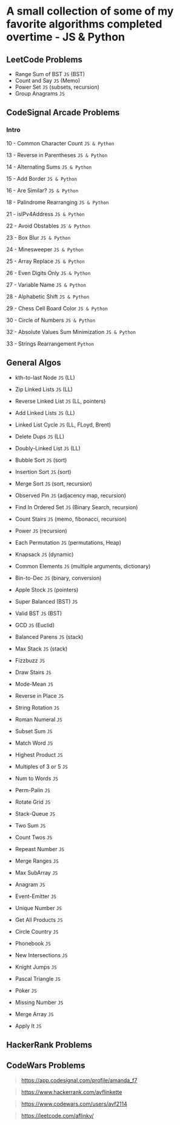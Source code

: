 # A small collection of some of my favorite algorithms completed overtime - JS &amp; Python

## LeetCode Problems
- Range Sum of BST `JS` (BST)
- Count and Say `JS` (Memo)
- Power Set `JS` (subsets, recursion)
- Group Anagrams `JS`

## CodeSignal Arcade Problems
### Intro
10 -  Common Character Count `JS & Python`

13 -  Reverse in Parentheses `JS & Python`

14 -  Alternating Sums `JS & Python`

15 -  Add Border `JS & Python`

16 -  Are Similar? `JS & Python`

18 -  Palindrome Rearranging `JS & Python`

21 -  isIPv4Address `JS & Python`

22 -  Avoid Obstables `JS & Python`

23 -  Box Blur `JS & Python`

24 -  Minesweeper `JS & Python`

25 -  Array Replace `JS & Python`

26 -  Even Digits Only `JS & Python`

27 -  Variable Name `JS & Python`

28 -  Alphabetic Shift `JS & Python`

29 -  Chess Cell Board Color `JS & Python`

30 -  Circle of Numbers `JS & Python`

32 -  Absolute Values Sum Minimization `JS & Python`

33 -  Strings Rearrangement `Python`

## General Algos
- kth-to-last Node `JS` (LL)
- Zip Linked Lists `JS` (LL)
- Reverse Linked List `JS` (LL, pointers)
- Add Linked Lists `JS` (LL)
- Linked List Cycle `JS` (LL, FLoyd, Brent)
- Delete Dups `JS` (LL)
- Doubly-Linked List `JS` (LL)

- Bubble Sort `JS` (sort)
- Insertion Sort `JS` (sort)
- Merge Sort `JS` (sort, recursion)

- Observed Pin `JS` (adjacency map, recursion)
- Find In Ordered Set `JS` (Binary Search, recursion)
- Count Stairs `JS` (memo, fibonacci, recursion)
- Power `JS` (recursion)

- Each Permutation `JS` (permutations, Heap)

- Knapsack `JS` (dynamic)

- Common Elements `JS` (multiple arguments, dictionary)

- Bin-to-Dec `JS` (binary, conversion)

- Apple Stock `JS` (pointers)

- Super Balanced (BST) `JS`
- Valid BST `JS` (BST)

- GCD `JS` (Euclid)

- Balanced Parens `JS` (stack)
- Max Stack `JS` (stack)

- Fizzbuzz `JS`
- Draw Stairs `JS`
- Mode-Mean `JS`
- Reverse in Place `JS`
- String Rotation `JS`

- Roman Numeral `JS`
- Subset Sum `JS`

- Match Word `JS`
- Highest Product `JS`
- Multiples of 3 or 5 `JS`

- Num to Words `JS`
- Perm-Palin `JS`

- Rotate Grid `JS`
- Stack-Queue `JS`
- Two Sum `JS`


- Count Twos `JS`

- Repeast Number `JS`
- Merge Ranges `JS`

- Max SubArray `JS`
- Anagram `JS`
- Event-Emitter `JS`

- Unique Number `JS`
- Get All Products `JS`
- Circle Country `JS`
- Phonebook `JS`
- New Intersections `JS`
- Knight Jumps `JS`
- Pascal Triangle `JS`
- Poker `JS`
- Missing Number `JS`
- Merge Array `JS`
- Apply It `JS`


## HackerRank Problems

## CodeWars Problems

> https://app.codesignal.com/profile/amanda_f7

> https://www.hackerrank.com/avflinkette

> https://www.codewars.com/users/avf2114

> https://leetcode.com/aflinky/